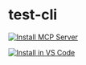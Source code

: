 # test-cli


[![Install MCP Server](https://cursor.com/deeplink/mcp-install-dark.svg)](cursor://anysphere.cursor-deeplink/mcp/install?name=Playwright&config=ewogICJtY3BTZXJ2ZXJzIjogewogICAgInRlc3QtY2xpIjogewogICAgICAiY29tbWFuZCI6ICJkb2NrZXIiLAogICAgICAiYXJncyI6IFsKICAgICAgICAicnVuIiwKICAgICAgICAiLXAiLCAiNTAwMDo1MDAwIiwKICAgICAgICAiZ2hjci5pby9rbGF2aXMtYWkvdGVzdC1jbGk6bGF0ZXN0IgogICAgICBdCiAgICB9CiAgfQp9Cg==)

[<img src="https://img.shields.io/badge/VS_Code-VS_Code?style=flat-square&label=Install%20Server&color=0098FF" alt="Install in VS Code">](https://insiders.vscode.dev/redirect?url=vscode%3Amcp%2Finstall%3F%257B%2522name%2522%253A%2522test-cli%2522%252C%2522command%2522%253A%2522docker%2522%252C%2522args%2522%253A%255B%2522run%2522%252C%2522-p%2522%252C%25225000%253A5000%2522%252C%2522ghcr.io%252Fklavis-ai%252Ftest-cli%253Alatest%2522%255D%257D)
